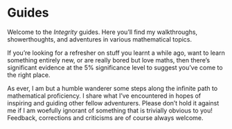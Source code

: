 # Guides

Welcome to the *Integrity* guides. Here you’ll find my walkthroughs, showerthoughts, and adventures in various mathematical topics.

If you’re looking for a refresher on stuff you learnt a while ago, want to learn something entirely new, or are really bored but love maths, then there’s significant evidence at the 5% significance level to suggest you’ve come to the right place.

As ever, I am but a humble wanderer some steps along the infinite path to mathematical proficiency. I share what I’ve encountered in hopes of inspiring and guiding other fellow adventurers. Please don’t hold it against me if I am woefully ignorant of something that is trivially obvious to you! Feedback, corrections and criticisms are of course always welcome.
